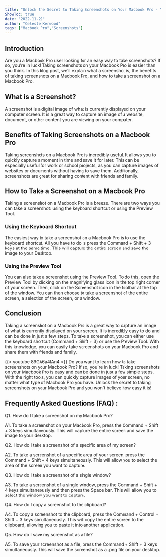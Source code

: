 ```yaml
---
title: "Unlock the Secret to Taking Screenshots on Your Macbook Pro - You Won't Believe How Easy it Is!"
ShowToc: true 
date: "2022-11-22"
author: "Celeste Kerwood" 
tags: ["Macbook Pro","Screenshots"]
---
```

## Introduction 

Are you a Macbook Pro user looking for an easy way to take screenshots? If so, you’re in luck! Taking screenshots on your Macbook Pro is easier than you think. In this blog post, we’ll explain what a screenshot is, the benefits of taking screenshots on a Macbook Pro, and how to take a screenshot on a Macbook Pro. 

## What is a Screenshot? 

A screenshot is a digital image of what is currently displayed on your computer screen. It is a great way to capture an image of a website, document, or other content you are viewing on your computer. 

## Benefits of Taking Screenshots on a Macbook Pro 

Taking screenshots on a Macbook Pro is incredibly useful. It allows you to quickly capture a moment in time and save it for later. This can be especially useful for work or school projects, as you can capture images of websites or documents without having to save them. Additionally, screenshots are great for sharing content with friends and family. 

## How to Take a Screenshot on a Macbook Pro 

Taking a screenshot on a Macbook Pro is a breeze. There are two ways you can take a screenshot: using the keyboard shortcut or using the Preview Tool. 

### Using the Keyboard Shortcut 

The easiest way to take a screenshot on a Macbook Pro is to use the keyboard shortcut. All you have to do is press the Command + Shift + 3 keys at the same time. This will capture the entire screen and save the image to your Desktop. 

### Using the Preview Tool 

You can also take a screenshot using the Preview Tool. To do this, open the Preview Tool by clicking on the magnifying glass icon in the top right corner of your screen. Then, click on the Screenshot icon in the toolbar at the top of the window. You can then choose to take a screenshot of the entire screen, a selection of the screen, or a window. 

## Conclusion 

Taking a screenshot on a Macbook Pro is a great way to capture an image of what is currently displayed on your screen. It is incredibly easy to do and can be done in just a few steps. To take a screenshot, you can either use the keyboard shortcut (Command + Shift + 3) or use the Preview Tool. With this knowledge, you can easily take screenshots on your Macbook Pro and share them with friends and family.

{{< youtube 89GA6a4lAn4 >}} 
Do you want to learn how to take screenshots on your Macbook Pro? If so, you're in luck! Taking screenshots on your Macbook Pro is easy and can be done in just a few simple steps. With the right tools, you can quickly capture images of your screen, no matter what type of Macbook Pro you have. Unlock the secret to taking screenshots on your Macbook Pro and you won't believe how easy it is!

## Frequently Asked Questions (FAQ) :
Q1. How do I take a screenshot on my Macbook Pro?

A1. To take a screenshot on your Macbook Pro, press the Command + Shift + 3 keys simultaneously. This will capture the entire screen and save the image to your desktop.

Q2. How do I take a screenshot of a specific area of my screen?

A2. To take a screenshot of a specific area of your screen, press the Command + Shift + 4 keys simultaneously. This will allow you to select the area of the screen you want to capture.

Q3. How do I take a screenshot of a single window?

A3. To take a screenshot of a single window, press the Command + Shift + 4 keys simultaneously and then press the Space bar. This will allow you to select the window you want to capture.

Q4. How do I copy a screenshot to the clipboard?

A4. To copy a screenshot to the clipboard, press the Command + Control + Shift + 3 keys simultaneously. This will copy the entire screen to the clipboard, allowing you to paste it into another application.

Q5. How do I save my screenshot as a file?

A5. To save your screenshot as a file, press the Command + Shift + 3 keys simultaneously. This will save the screenshot as a .png file on your desktop.


